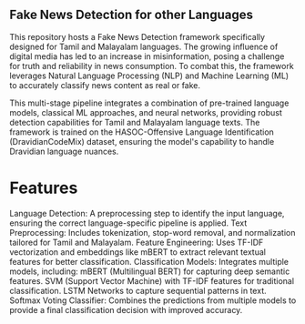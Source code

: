 ## Fake News Detection for other Languages

This repository hosts a Fake News Detection framework specifically designed for Tamil and Malayalam languages. The growing influence of digital media has led to an increase in misinformation, posing a challenge for truth and reliability in news consumption. To combat this, the framework leverages Natural Language Processing (NLP) and Machine Learning (ML) to accurately classify news content as real or fake.

This multi-stage pipeline integrates a combination of pre-trained language models, classical ML approaches, and neural networks, providing robust detection capabilities for Tamil and Malayalam language texts. The framework is trained on the HASOC-Offensive Language Identification (DravidianCodeMix) dataset, ensuring the model's capability to handle Dravidian language nuances.

# Features
Language Detection: A preprocessing step to identify the input language, ensuring the correct language-specific pipeline is applied.
Text Preprocessing: Includes tokenization, stop-word removal, and normalization tailored for Tamil and Malayalam.
Feature Engineering: Uses TF-IDF vectorization and embeddings like mBERT to extract relevant textual features for better classification.
Classification Models: Integrates multiple models, including:
  mBERT (Multilingual BERT) for capturing deep semantic features.
  SVM (Support Vector Machine) with TF-IDF features for traditional classification.
  LSTM Networks to capture sequential patterns in text.
Softmax Voting Classifier: Combines the predictions from multiple models to provide a final classification decision with improved accuracy.
